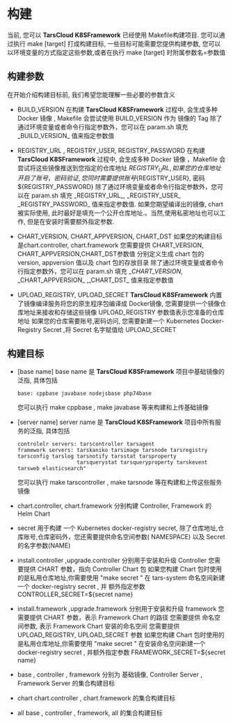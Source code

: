 # 构建

当前, 您可以  **TarsCloud K8SFramework** 已经使用 Makefile构建项目. 您可以通过执行 make [target] 打成构建目标,
一些目标可能需要您提供构建参数, 您可以以环境变量的方式指定这些参数,或者在执行 make [target] 时附属参数名=参数值

## 构建参数

在开始介绍构建目标前, 我们希望您能理解一些必要的参数含义

+ BUILD_VERSION
  在构建 **TarsCloud K8SFramework** 过程中, 会生成多种 Docker 镜像 , Makefile 会尝试使用 BUILD_VERSION 作为 镜像的 Tag
  除了通过环境变量或者命令行指定参数外，您可以在 param.sh 填充 \_BUILD_VERSION_ 值来指定参数值

+ REGISTRY_URL , REGISTRY_USER, REGISTRY_PASSWORD
  在构建 **TarsCloud K8SFramework** 过程中, 会生成多种 Docker 镜像 ，Makefile 会尝试将这些镜像推送到您指定的仓库地址 ${REGISTRY_URL},
  如果您的仓库地址开启了账号，密码验证, 您同时需要提供 账号${REGISTRY_USER}, 密码 ${REGISTRY_PASSWORD}
  除了通过环境变量或者命令行指定参数外，您可以在 param.sh 填充 \_REGISTRY_URL_, \_REGISTRY_USER_ \_REGISTRY_PASSWORD_ 值来指定参数值.
  如果您期望编译出的镜像, chart 被实际使用, 此时最好是填充一个公开仓库地址.。当然,使用私密地址也可以工作, 但是在安装时需要额外指定参数.

+ CHART_VERSION, CHART_APPVERSION, CHART_DST
  如果您的构建目标是chart.controller, chart.framework 您需要提供 CHART_VERSION, CHART_APPVERSION,CHART_DST参数值
  分别定义生成 chart 包的 version, appversion 值以及 chart 包的存放目录
  除了通过环境变量或者命令行指定参数外，您可以在 param.sh 填充 \__CHART_VERSION_, \_CHART_APPVERSION_ ,\_CHART_DST_ 值来指定参数值

+ UPLOAD_REGISTRY, UPLOAD_SECRET
  **TarsCloud K8SFramework** 内置了镜像编译服务将您的原生程序包编译成 Docker镜像, 您需要提供一个镜像仓库地址来接收和存储这些镜像
  UPLOAD_REGISTRY 参数值表示您准备的仓库地址
  如果您的仓库需要账号,密码访问, 您需要新建一个 Kubernetes Docker-Registry Secret ,将 Secret 名字赋值给 UPLOAD_SECRET

## 构建目标

+ [base name]
  base name 是 **TarsCloud K8SFramework** 项目中基础镜像的泛指, 具体包括

  ```
  base: cppbase javabase nodejsbase php74base
  ```
  您可以执行 make cppbase , make javabase 等来构建和上传基础镜像
+ [server name]
  server name 是 **TarsCloud K8SFramework** 项目中所有服务的泛指, 具体包括

  ```shell
  controlelr servers: tarscontroller tarsagent
  framework servers: tarskaniko tarsimage tarsnode tarsregistry tarsconfig tarslog tarsnotify tarsstat tarsproperty
                     tarsquerystat tarsqueryproperty tarskevent tarsweb elasticsearch"
  ```
  您可以执行 make tarscontroller , make tarsnode 等在构建和上传这些服务镜像
+ chart.controller, chart.framework
  分别构建 Controller, Framework 的 Helm Chart
+ secret
  用于构建 一个 Kubernetes docker-registry secret,
  除了仓库地址,仓库账号,仓库密码外，您还需要提供命名空间参数( NAMESPACE) 以及 Secret 的名字参数(NAME)
+ install.controller ,upgrade.controller
  分别用于安装和升级 Controller
  您需要提供 CHART 参数，指向 Controller Chart 包
  如果您构建 Chart 包时使用的是私用仓库地址,你需要使用 "make secret " 在 tars-system 命名空间新建一个 docker-registry secret , 并 额外指定参数 CONTROLLER_SECRET=${secret name}

+ install.framework ,upgrade.framework
  分别用于安装和升级 framework
  您需要提供 CHART 参数，表示 Framework Chart 的路径
  您需要提供 命名空间参数, 表示 Framework Chart 安装的命名空间
  您需要提供 UPLOAD_REGISTRY, UPLOAD_SECRET 参数
  如果您构建 Chart 包时使用的是私用仓库地址,你需要使用 "make secret " 在安装命名空间新建一个 docker-registry secret , 并额外指定参数 FRAMEWORK_SECRET=${secret name}

+ base , controller , framework
  分别为 基础镜像, Controller Server , Framework Server 的集合构建目标
+ chart
  chart.controller , chart.framework 的集合构建目标
+ all
  base , controller , framework, all 的集合构建目标